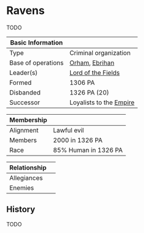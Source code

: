 # Ravens

TODO

| Basic Information | |
| - | - |
| Type | Criminal organization |
| Base of operations | [Orham](../../Locations/Towns/orham.md), [Ebrihan](../../Locations/Land/caelus.md#ebrihan) |
| Leader(s) | [Lord of the Fields](../../Characters/oric_valdes.md) |
| Formed | 1306 PA |
| Disbanded | 1326 PA (20) |
| Successor | Loyalists to the [Empire](../Nations/caelian_empire.md)

| Membership | |
| - | - |
| Alignment | Lawful evil |
| Members | 2000 in 1326 PA |
| Race | 85% Human in 1326 PA |

| Relationship | |
| - | - |
| Allegiances | |
| Enemies | |

## History

TODO

